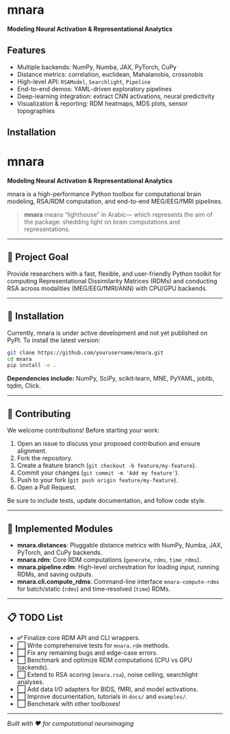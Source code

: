 # mnara

**Modeling Neural Activation & Representational Analytics**


## Features

- Multiple backends: NumPy, Numba, JAX, PyTorch, CuPy  
- Distance metrics: correlation, euclidean, Mahalanobis, crossnobis  
- High-level API: `RSAModel`, `Searchlight`, `Pipeline`
- End-to-end demos: YAML-driven exploratory pipelines  
- Deep-learning integration: extract CNN activations, neural predictivity  
- Visualization & reporting: RDM heatmaps, MDS plots, sensor topographies  

## Installation

# mnara

**Modeling Neural Activation & Representational Analytics**

mnara is a high-performance Python toolbox for computational brain modeling, RSA/RDM computation, and end-to-end MEG/EEG/fMRI pipelines.

> **mnara** means “lighthouse” in Arabic— which represents the aim of the package: shedding light on brain computations and representations.

---

## 🎯 Project Goal

Provide researchers with a fast, flexible, and user-friendly Python toolkit for computing Representational Dissimilarity Matrices (RDMs) and conducting RSA across modalities (MEG/EEG/fMRI/ANN) with CPU/GPU backends.

---

## 🚀 Installation

Currently, mnara is under active development and not yet published on PyPI. To install the latest version:
```bash
git clone https://github.com/yourusername/mnara.git
cd mnara
pip install -e .
```

**Dependencies include:** NumPy, SciPy, scikit‑learn, MNE, PyYAML, joblib, tqdm, Click.

---

## 🤝 Contributing

We welcome contributions! Before starting your work:

1. Open an issue to discuss your proposed contribution and ensure alignment.  
2. Fork the repository.  
3. Create a feature branch (`git checkout -b feature/my-feature`).  
4. Commit your changes (`git commit -m 'Add my feature'`).  
5. Push to your fork (`git push origin feature/my-feature`).  
6. Open a Pull Request.

Be sure to include tests, update documentation, and follow code style.

---

## 🧩 Implemented Modules

- **mnara.distances**: Pluggable distance metrics with NumPy, Numba, JAX, PyTorch, and CuPy backends.  
- **mnara.rdm**: Core RDM computations (`generate`, `rdms`, `time_rdms`).  
- **mnara.pipeline.rdm**: High-level orchestration for loading input, running RDMs, and saving outputs.  
- **mnara.cli.compute_rdms**: Command-line interface `mnara-compute-rdms` for batch/static (`rdms`) and time-resolved (`time`) RDMs.

---

## 📋 TODO List

- **✅** Finalize core RDM API and CLI wrappers.  
- **⬜** Write comprehensive tests for `mnara.rdm` methods.  
- **⬜** Fix any remaining bugs and edge-case errors.  
- **⬜** Benchmark and optimize RDM computations (CPU vs GPU backends).  
- **⬜** Extend to RSA scoring (`mnara.rsa`), noise ceiling, searchlight analyses.  
- **⬜** Add data I/O adapters for BIDS, fMRI, and model activations.  
- **⬜** Improve documentation, tutorials in `docs/` and `examples/`.
- **⬜** Benchmark with other toolboxes!

---

*Built with ❤️ for computational neuroimaging*